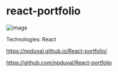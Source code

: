# react-portfolio


![image](https://user-images.githubusercontent.com/87501948/155430742-6e4c7744-0433-4e5b-a69b-d06a639ddd4b.png)

Technologies: React
 
 
 https://npduval.github.io/React-portfolio/
 
 https://github.com/npduval/React-portfolio

